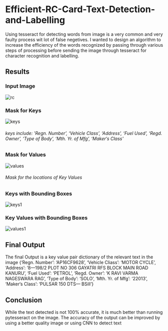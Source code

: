 # Efficient-RC-Card-Text-Detection-and-Labelling
Using tesseract for detecting words from image is a very common and very faulty process wit lot of false negetives. I wanted to design an algorithm to increase the efficiency of the words recognized by passing through various steps of processing before sending the image through tesseract for character recognition and labelling.

## Results
### Input Image
![rc](https://user-images.githubusercontent.com/41950483/46587284-f79c9600-ca57-11e8-8fce-597a42154d65.jpg)
### Mask for Keys
![keys](https://user-images.githubusercontent.com/41950483/46587452-9cb86e00-ca5a-11e8-94bd-bfd6a9b74ad4.png)
###### keys include: 'Regn. Number’, ‘Vehicle Class’, ‘Address’, ‘Fuel Used’, ‘Regd. Owner’, ‘Type of Body’, ‘Mth. Yr. of Mfg’, ‘Maker‘s Class'
### Mask for Values
![values](https://user-images.githubusercontent.com/41950483/46587464-bb1e6980-ca5a-11e8-894a-41c198609ebd.png)
###### Mask for the locations of Key Values
### Keys with Bounding Boxes
![keys1](https://user-images.githubusercontent.com/41950483/46587384-bf965280-ca59-11e8-86a4-c3cdab5e5d28.png)
### Key Values with Bounding Boxes
![values1](https://user-images.githubusercontent.com/41950483/46587391-d9379a00-ca59-11e8-8c81-18e7932e06d1.png)
## Final Output
The final Output is a key value pair dictionary of the relevant text in the image
{‘Regn. Number’: ‘AP16CF9628’, ‘Vehicle Cliass’: ‘MOTOR CYCLE’, ‘Address’: ‘8—198/2 PLOT NO 306 GAYATRI RFS BLOCK MAIN ROAD KANURU’, ‘Fuel Used’: ‘PETROL’, ‘Regd. Owner’: ‘K RAVI VARMA NAGESWARA RAG’, ‘Type of Body’: ‘SOLO’, ‘Mth. Yr. of Mfg’: ‘22013’, ‘Maker‘s Class’: ‘PULSAR 150 DTS— BSill’}
## Conclusion
While the text detected is not 100% accurate, it is much better than running pytesseract on the image.
The accuracy of the output can be improved by using a better quality image or using CNN to detect text

